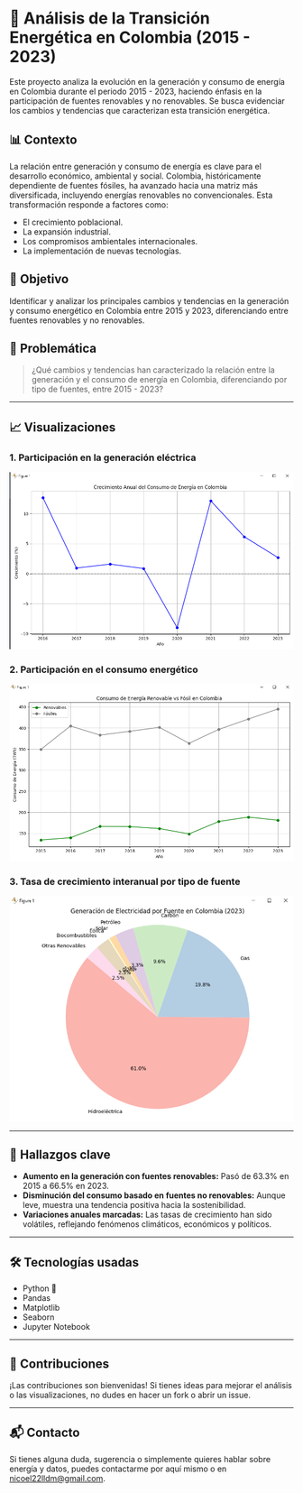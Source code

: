 # 🔋 Análisis de la Transición Energética en Colombia (2015 - 2023)

Este proyecto analiza la evolución en la generación y consumo de energía en Colombia durante el periodo 2015 - 2023, haciendo énfasis en la participación de fuentes renovables y no renovables. Se busca evidenciar los cambios y tendencias que caracterizan esta transición energética.

## 📊 Contexto

La relación entre generación y consumo de energía es clave para el desarrollo económico, ambiental y social. Colombia, históricamente dependiente de fuentes fósiles, ha avanzado hacia una matriz más diversificada, incluyendo energías renovables no convencionales. Esta transformación responde a factores como:

- El crecimiento poblacional.
- La expansión industrial.
- Los compromisos ambientales internacionales.
- La implementación de nuevas tecnologías.

## 🎯 Objetivo

Identificar y analizar los principales cambios y tendencias en la generación y consumo energético en Colombia entre 2015 y 2023, diferenciando entre fuentes renovables y no renovables.

## 📌 Problemática

> ¿Qué cambios y tendencias han caracterizado la relación entre la generación y el consumo de energía en Colombia, diferenciando por tipo de fuentes, entre 2015 - 2023?

---

## 📈 Visualizaciones

### 1. Participación en la generación eléctrica

![Generación](https://github.com/Nicolas-MG/Analisis_de_Datos/blob/898bcd5e848e01a9992e0e46cd447e35548822bb/1.png)

### 2. Participación en el consumo energético

![Consumo](https://github.com/Nicolas-MG/Analisis_de_Datos/blob/898bcd5e848e01a9992e0e46cd447e35548822bb/2.png)

### 3. Tasa de crecimiento interanual por tipo de fuente

![Tasa de crecimiento](https://github.com/Nicolas-MG/Analisis_de_Datos/blob/898bcd5e848e01a9992e0e46cd447e35548822bb/3.png)

---

## 🧠 Hallazgos clave

- **Aumento en la generación con fuentes renovables:** Pasó de 63.3% en 2015 a 66.5% en 2023.
- **Disminución del consumo basado en fuentes no renovables:** Aunque leve, muestra una tendencia positiva hacia la sostenibilidad.
- **Variaciones anuales marcadas:** Las tasas de crecimiento han sido volátiles, reflejando fenómenos climáticos, económicos y políticos.

---

## 🛠️ Tecnologías usadas

- Python 🐍
- Pandas
- Matplotlib
- Seaborn
- Jupyter Notebook
  
---

## 🤝 Contribuciones

¡Las contribuciones son bienvenidas! Si tienes ideas para mejorar el análisis o las visualizaciones, no dudes en hacer un fork o abrir un issue.

---

## 📬 Contacto

Si tienes alguna duda, sugerencia o simplemente quieres hablar sobre energía y datos, puedes contactarme por aquí mismo o en [nicoel22lldm@gmail.com](mailto:nicoel22lldm@gmail.com).




